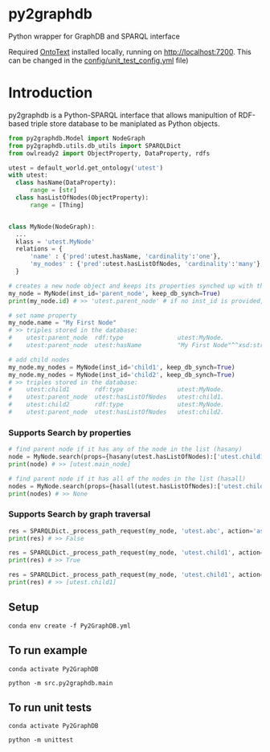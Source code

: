 # py2graphdb
Python wrapper for GraphDB and SPARQL interface

Required [OntoText](https://www.ontotext.com/products/graphdb/download) installed locally, running on [http://localhost:7200](http://localhost:7200). This can be changed in the [config/unit_test_config.yml](config/unit_test_config.yml) file)
# Introduction
py2graphdb is a Python-SPARQL interface that allows manipultion of RDF-based triple store database to be maniplated as Python objects. 

```python
from py2graphdb.Model import NodeGraph
from py2graphdb.utils.db_utils import SPARQLDict
from owlready2 import ObjectProperty, DataProperty, rdfs

utest = default_world.get_ontology('utest')
with utest:
  class hasName(DataProperty):
      range = [str]
  class hasListOfNodes(ObjectProperty):
      range = [Thing]


class MyNode(NodeGraph):
  ...
  klass = 'utest.MyNode'
  relations = {
      'name' : {'pred':utest.hasName, 'cardinality':'one'},
      'my_nodes' : {'pred':utest.hasListOfNodes, 'cardinality':'many'},
  }

# creates a new node object and keeps its properties synched up with the database.
my_node = MyNode(inst_id='parent_node', keep_db_synch=True) 
print(my_node.id) # >> 'utest.parent_node' # if no inst_id is provided, a UUID is generated.

# set name property
my_node.name = "My First Node"
# >> triples stored in the database:
#    utest:parent_node  rdf:type               utest:MyNode.
#    utest:parent_node  utest:hasName          "My First Node"^^xsd:string.

# add child nodes
my_node.my_nodes = MyNode(inst_id='child1', keep_db_synch=True)
my_node.my_nodes = MyNode(inst_id='child2', keep_db_synch=True)
# >> triples stored in the database:
#    utest:child1       rdf:type               utest:MyNode.
#    utest:parent_node  utest:hasListOfNodes   utest:child1.
#    utest:child2       rdf:type               utest:MyNode.
#    utest:parent_node  utest:hasListOfNodes   utest:child2.
```

### Supports Search by properties
```python
# find parent node if it has any of the node in the list (hasany)
node = MyNode.search(props={hasany(utest.hasListOfNodes):['utest.child1', 'utest.child2', 'utest.child3'], how='all')
print(node) # >> [utest.main_node]

# find parent node if it has all of the nodes in the list (hasall)
nodes = MyNode.search(props={hasall(utest.hasListOfNodes):['utest.child1', 'utest.child2', 'utest.child3'], how='all')
print(nodes) # >> None

```
### Supports Search by graph traversal
```python
res = SPARQLDict._process_path_request(my_node, 'utest.abc', action='ask', direction='children', how='all')
print(res) # >> False

res = SPARQLDict._process_path_request(my_node, 'utest.child1', action='ask', direction='children', how='all')
print(res) # >> True

res = SPARQLDict._process_path_request(my_node, 'utest.child1', action='collect', direction='children', how='all')
print(res) # >> [utest.child1]

```


## Setup
`conda env create -f Py2GraphDB.yml`

## To run example
`conda activate Py2GraphDB`

`python -m src.py2graphdb.main`

## To run unit tests
`conda activate Py2GraphDB`

`python -m unittest`
